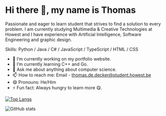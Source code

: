 # Hi there 👋, my name is Thomas
Passionate and eager to learn student that strives to find a solution to every problem. I am currently studying Multimedia & Creative Technologies at Howest and I have experience with Artificial Intelligence, Software Engineering and graphic design.

Skills: Python / Java / C# / JavaScript / TypeScript / HTML / CSS

- 🔭 I’m currently working on my portfolio website. 
- 🌱 I’m currently learning C++ and Go. 
- 💬 Ask me about anything about computer science. 
- 📫 How to reach me: Email - thomas.de.decker@student.howest.be 
- 😄 Pronouns: He/Him 
- ⚡ Fun fact: Always hungry to learn more 😋. 

[![Top Langs](https://github-readme-stats.vercel.app/api/top-langs/?username=dedeckerthomas&hide=html,css)](https://github.com/anuraghazra/github-readme-stats)

![GitHub stats](https://github-readme-stats.vercel.app/api?username=dedeckerthomas&show_icons=true&count_private=true)  

